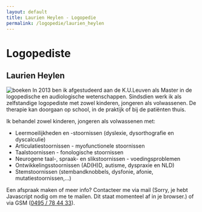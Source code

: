 ```yaml
---
layout: default
title: Laurien Heylen - Logopedie 
permalink: /logopedie/laurien_heylen
---
```

# Logopediste

## Laurien Heylen

<picture class="portret">
	<source srcset="/img/Laurien_medium.jpg" media="(min-width: 415px)">
	<img srcset="/img/Laurien_mobile.jpg" alt="boeken">
</picture>
In 2013 ben ik afgestudeerd aan de K.U.Leuven als Master in de logopedische en audiologische wetenschappen. Sindsdien werk ik als zelfstandige logopediste met zowel kinderen, jongeren als volwassenen. De therapie kan doorgaan op school, in de praktijk of bij de patiënten thuis.
 
Ik behandel zowel kinderen, jongeren als volwassenen met:

* Leermoeilijkheden en -stoornissen (dyslexie, dysorthografie en dyscalculie)
* Articulatiestoornissen - myofunctionele stoornissen
* Taalstoornissen - fonologische stoornissen
* Neurogene taal-, spraak- en slikstoornissen - voedingsproblemen
* Ontwikkelingsstoornissen (AD(H)D, autisme, dyspraxie en NLD)
* Stemstoornissen (stembandknobbels, dysfonie, afonie, mutatiestoornissen,…)

Een afspraak maken of meer info? 
Contacteer me via mail (<script type="text/javascript" language="javascript">
<!--
// Email obfuscator script 2.1 by Tim Williams, University of Arizona Random encryption key feature by Andrew Moulden, Site Engineering Ltd This code is freeware provided these four comment lines remain intact
// A wizard to generate this code is at http://www.jottings.com/obfuscator/
{ coded = "yDf6eWp.wWuyWp@wUP1Dey.XU1";key = "sq3b1YecLQ8nKtJoHNEuI5xZhzaVMl2TWXrFdpSPmUiBvfRkj7wADC0yg4OG69";shift=coded.length;link=""; for (i=0; i<coded.length; i++) {if (key.indexOf(coded.charAt(i))==-1) {ltr = coded.charAt(i);link += (ltr);} else {ltr = (key.indexOf(coded.charAt(i))-shift+key.length) % key.length;link += (key.charAt(ltr))}} document.write("<a href='mailto:"+link+"'>"+link+"</a>")}
//--></script><noscript>Sorry, je hebt Javascript nodig om me te mailen. Dit staat momenteel af in je browser.</noscript>) of via GSM (<a href="tel:+32495784433" itemprop="telephone">0495 / 78 44 33</a>).
